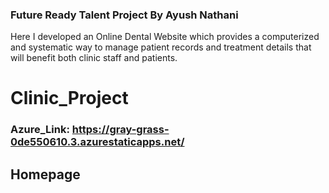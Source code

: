 ### Future Ready Talent Project By Ayush Nathani
Here I developed an Online Dental Website which provides a computerized and systematic way to manage patient records and treatment details that will benefit both clinic staff and patients.
# Clinic_Project
### Azure_Link: https://gray-grass-0de550610.3.azurestaticapps.net/

## Homepage
